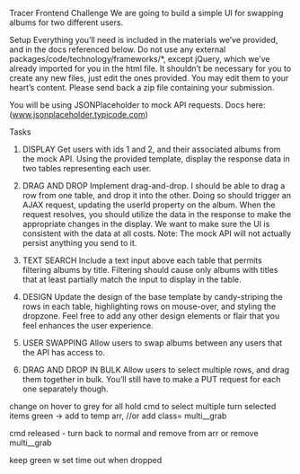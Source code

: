 Tracer Frontend Challenge
We are going to build a simple UI for swapping albums for two different users.


Setup
Everything you’ll need is included in the materials we’ve provided, and in the docs referenced below. Do not use any external packages/code/technology/frameworks/*, except jQuery, which we’ve already imported for you in the html file. It shouldn’t be necessary for you to create any new files, just edit the ones provided. You may edit them to your heart’s content. Please send back a zip file containing your submission.

You will be using JSONPlaceholder to mock API requests. Docs here: (www.jsonplaceholder.typicode.com)


Tasks
1. DISPLAY
Get users with ids 1 and 2, and their associated albums from the mock API. Using the provided template, display the response data in two tables representing each user.

2. DRAG AND DROP
Implement drag-and-drop. I should be able to drag a row from one table, and drop it into the other. Doing so should trigger an AJAX request, updating the userId property on the album. When the request resolves, you should utilize the data in the response to make the appropriate changes in the display. We want to make sure the UI is consistent with the data at all costs.
Note: The mock API will not actually persist anything you send to it.

3. TEXT SEARCH
Include a text input above each table that permits filtering albums by title. Filtering should cause only albums with titles that at least partially match the input to display in the table.

4. DESIGN
Update the design of the base template by candy-striping the rows in each table, highlighting rows on mouse-over, and styling the dropzone. Feel free to add any other design elements or flair that you feel enhances the user experience.

5. USER SWAPPING
Allow users to swap albums between any users that the API has access to.

6. DRAG AND DROP IN BULK
Allow users to select multiple rows, and drag them together in bulk. You’ll still have to make a PUT request for each one separately though.


change on hover to grey for all
hold cmd to select multiple
turn selected items green -> add to temp arr,
//or add class= multi__grab

cmd released - turn back to normal and remove from arr or remove multi__grab


keep green w set time out when dropped
